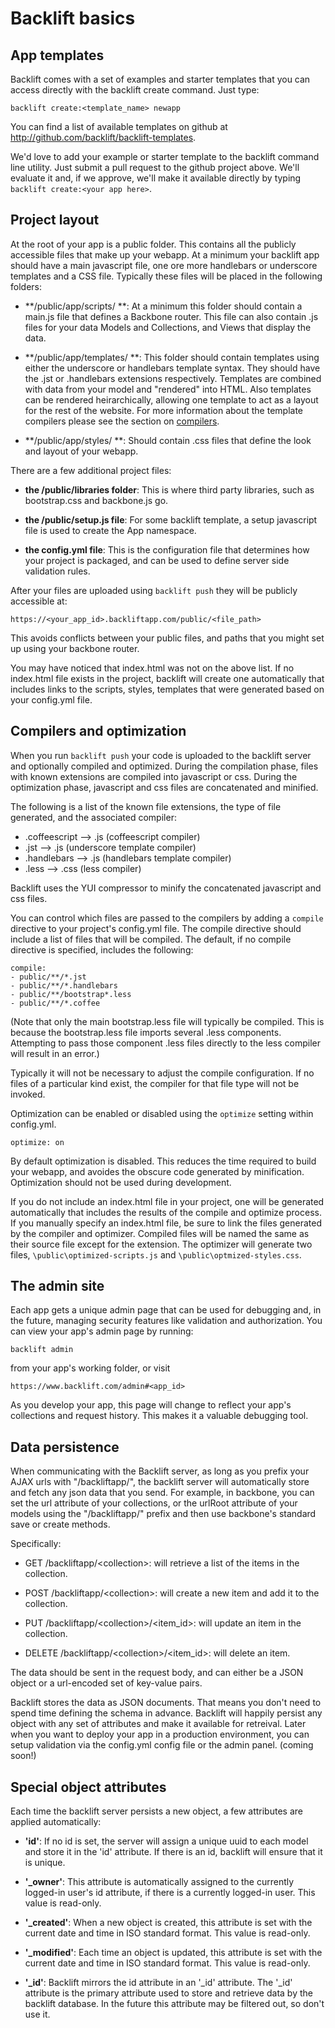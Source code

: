 # Backlift basics

## App templates

Backlift comes with a set of examples and starter templates that you can access directly with the backlift create command. Just type:

    backlift create:<template_name> newapp 

You can find a list of available templates on github at http://github.com/backlift/backlift-templates.

We'd love to add your example or starter template to the backlift command line utility. Just submit a pull request to the github project above. We'll evaluate it and, if we approve, we'll make it available directly by typing `backlift create:<your app here>`.

## Project layout

At the root of your app is a public folder. This contains all the publicly accessible files that make up your webapp. At a minimum your backlift app should have a main javascript file, one ore more handlebars or underscore templates and a CSS file. Typically these files will be placed in the following folders:

* **/public/app/scripts/ **: At a minimum this folder should contain a main.js file that defines a Backbone router. This file can also contain .js files for your data Models and Collections, and Views that display the data.

* **/public/app/templates/ **: This folder should contain templates using either the underscore or handlebars template syntax. They should have the .jst or .handlebars extensions respectively. Templates are combined with data from your model and "rendered" into HTML. Also templates can be rendered heirarchically, allowing one template to act as a layout for the rest of the website. For more information about the template compilers please see the section on [compilers](#compilers-and-optimization). 

* **/public/app/styles/ **: Should contain .css files that define the look and layout of your webapp.

There are a few additional project files:

* **the /public/libraries folder**: This is where third party libraries, such as bootstrap.css and backbone.js go.

* **the /public/setup.js file**: For some backlift template, a setup javascript file is used to create the App namespace.

* **the config.yml file**: This is the configuration file that determines how your project is packaged, and can be used to define server side validation rules.

After your files are uploaded using `backlift push` they will be publicly accessible at:

    https://<your_app_id>.backliftapp.com/public/<file_path> 

This avoids conflicts between your public files, and paths that you might set up using your backbone router.

You may have noticed that index.html was not on the above list. If no index.html file exists in the project, backlift will create one automatically that includes links to the scripts, styles, templates that were generated based on your config.yml file.

## Compilers and optimization

When you run `backlift push` your code is uploaded to the backlift server and optionally compiled and optimized. During the compilation phase, files with known extensions are compiled into javascript or css. During the optimization phase, javascript and css files are concatenated and minified. 

The following is a list of the known file extensions, the type of file generated, and the associated compiler:

* .coffeescript --&gt; .js (coffeescript compiler)
* .jst --&gt; .js (underscore template compiler)
* .handlebars --&gt; .js (handlebars template compiler)
* .less --&gt; .css (less compiler)

Backlift uses the YUI compressor to minify the concatenated javascript and css files.

You can control which files are passed to the compilers by adding a `compile` directive to your project's config.yml file. The compile directive should include a list of files that will be compiled. The default, if no compile directive is specified, includes the following:

<pre><code class="no-highlight">compile:
- public/**/*.jst
- public/**/*.handlebars
- public/**/bootstrap*.less
- public/**/*.coffee
</code></pre>

(Note that only the main bootstrap.less file will typically be compiled. This is because the bootstrap.less file imports several .less components. Attempting to pass those component .less files directly to the less compiler will result in an error.)

Typically it will not be necessary to adjust the compile configuration. If no files of a particular kind exist, the compiler for that file type will not be invoked.

Optimization can be enabled or disabled using the `optimize` setting within config.yml.

	optimize: on

By default optimization is disabled. This reduces the time required to build your webapp, and avoides the obscure code generated by minification. Optimization should not be used during development.

If you do not include an index.html file in your project, one will be generated automatically that includes the results of the compile and optimize process. If you manually specify an index.html file, be sure to link the files generated by the compiler and optimizer. Compiled files will be named the same as their source file except for the extension. The optimizer will generate two files, `\public\optimized-scripts.js` and `\public\optmized-styles.css`.

## The admin site

Each app gets a unique admin page that can be used for debugging and, in the future, managing security features like validation and authorization. You can view your app's admin page by running:

    backlift admin

from your app's working folder, or visit

    https://www.backlift.com/admin#<app_id>

As you develop your app, this page will change to reflect your app's collections and request history. This makes it a valuable debugging tool.


## Data persistence

When communicating with the Backlift server, as long as you prefix your AJAX urls with "/backliftapp/", the backlift server will automatically store and fetch any json data that you send. For example, in backbone, you can set the url attribute of your collections, or the urlRoot attribute of your models using the "/backliftapp/" prefix and then use backbone's standard save or create methods.

Specifically:

* GET /backliftapp/&lt;collection&gt;: will retrieve a list of the items in the collection.

* POST /backliftapp/&lt;collection&gt;: will create a new item and add it to the collection.

* PUT /backliftapp/&lt;collection&gt;/&lt;item_id&gt;: will update an item in the collection.

* DELETE /backliftapp/&lt;collection&gt;/&lt;item_id&gt;: will delete an item.

The data should be sent in the request body, and can either be a JSON object or a url-encoded set of key-value pairs. 

Backlift stores the data as JSON documents. That means you don't need to spend time defining the schema in advance. Backlift will happily persist any object with any set of attributes and make it available for retreival. Later when you want to deploy your app in a production environment, you can setup validation via the config.yml config file or the admin panel. (coming soon!)


## Special object attributes

Each time the backlift server persists a new object, a few attributes are applied automatically:

* **'id'**: If no id is set, the server will assign a unique uuid to each model and store it in the 'id' attribute. If there is an id, backlift will ensure that it is unique. 

* **'_owner'**: This attribute is automatically assigned to the currently logged-in user's id attribute, if there is a currently logged-in user. This value is read-only.

* **'_created'**: When a new object is created, this attribute is set with the current date and time in ISO standard format. This value is read-only.

* **'_modified'**: Each time an object is updated, this attribute is set with the current date and time in ISO standard format. This value is read-only.

* **'_id'**: Backlift mirrors the id attribute in an '_id' attribute. The '_id' attribute is the primary attribute used to store and retrieve data by the backlift database. In the future this attribute may be filtered out, so don't use it.